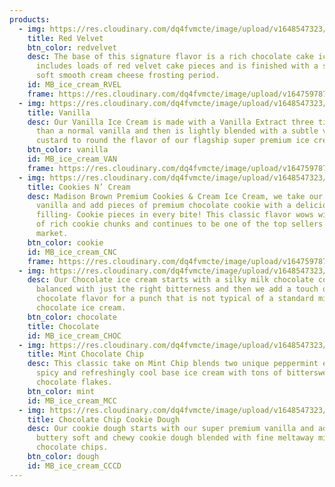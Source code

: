 ```yaml
---
products:
  - img: https://res.cloudinary.com/dq4fvmcte/image/upload/v1648547323/Madison%20Brown/products/red_vevlet_howebc.png
    title: Red Velvet
    btn_color: redvelvet
    desc: The base of this signature flavor is a rich chocolate cake ice cream and
      includes loads of red velvet cake pieces and is finished with a swirl of
      soft smooth cream cheese frosting period.
    id: MB_ice_cream_RVEL
    frame: https://res.cloudinary.com/dq4fvmcte/image/upload/v1647597877/Madison%20Brown/red_frame_hkqml4.png
  - img: https://res.cloudinary.com/dq4fvmcte/image/upload/v1648547323/Madison%20Brown/products/vanila_ikz5k5.png
    title: Vanilla
    desc: Our Vanilla Ice Cream is made with a Vanilla Extract three times stronger
      than a normal vanilla and then is lightly blended with a subtle vanilla
      custard to round the flavor of our flagship super premium ice cream.
    btn_color: vanilla
    id: MB_ice_cream_VAN
    frame: https://res.cloudinary.com/dq4fvmcte/image/upload/v1647597877/Madison%20Brown/blue_frame_ybk4oi.png
  - img: https://res.cloudinary.com/dq4fvmcte/image/upload/v1648547323/Madison%20Brown/products/cookies_qtdary.png
    title: Cookies N’ Cream
    desc: Madison Brown Premium Cookies & Cream Ice Cream, we take our super premium
      vanilla and add pieces of premium chocolate cookie with a delicious icing
      filling- Cookie pieces in every bite! This classic flavor wows with tons
      of rich cookie chunks and continues to be one of the top sellers in any
      market.
    btn_color: cookie
    id: MB_ice_cream_CNC
    frame: https://res.cloudinary.com/dq4fvmcte/image/upload/v1647597877/Madison%20Brown/grey_frame_osppk6.png
  - img: https://res.cloudinary.com/dq4fvmcte/image/upload/v1648547323/Madison%20Brown/products/chocolate_qn2wos.png
    desc: Our Chocolate ice cream starts with a silky milk chocolate cocoa powder
      balanced with just the right bitterness and then we add a touch of dark
      chocolate flavor for a punch that is not typical of a standard milk
      chocolate ice cream.
    btn_color: chocolate
    title: Chocolate
    id: MB_ice_cream_CHOC
  - img: https://res.cloudinary.com/dq4fvmcte/image/upload/v1648547323/Madison%20Brown/products/mint_whfefo.png
    title: Mint Chocolate Chip
    desc: This classic take on Mint Chip blends two unique peppermint extracts for a
      spicy and refreshingly cool base ice cream with tons of bittersweet dark
      chocolate flakes.
    btn_color: mint
    id: MB_ice_cream_MCC
  - img: https://res.cloudinary.com/dq4fvmcte/image/upload/v1648547323/Madison%20Brown/products/chocolate_chip_ahhswj.png
    title: Chocolate Chip Cookie Dough
    desc: Our cookie dough starts with our super premium vanilla and adds chunks of
      buttery soft and chewy cookie dough blended with fine meltaway milk
      chocolate chips.
    btn_color: dough
    id: MB_ice_cream_CCCD
---
```


